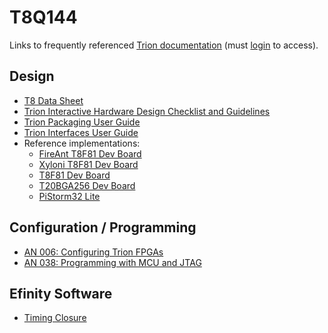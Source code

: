 # T8Q144

Links to frequently referenced [Trion documentation](https://www.efinixinc.com/support/docs.php?p=t) (must [login](https://www.efinixinc.com/support/login.php) to access).

## Design

* [T8 Data Sheet](https://www.efinixinc.com/docs/trion8-ds-v4.5.pdf)
* [Trion Interactive Hardware Design Checklist and Guidelines](https://www.efinixinc.com/support/design-guide.php)
* [Trion Packaging User Guide](https://www.efinixinc.com/docs/trion-packaging-ug-v4.5.pdf)
* [Trion Interfaces User Guide](https://www.efinixinc.com/docs/trion-interfaces-ug-v8.0.pdf)
* Reference implementations:
  * [FireAnt T8F81 Dev Board](https://github.com/jungle-elec/FireAnt/blob/master/FireAnt_Schematic.pdf)
  * [Xyloni T8F81 Dev Board](https://github.com/Efinix-Inc/xyloni/blob/master/docs/Schematic%20Prints.PDF)
  * [T8F81 Dev Board](https://www.efinixinc.com/docs/t8f81-dev-board-schematics-v1.1.pdf)
  * [T20BGA256 Dev Board](https://www.efinixinc.com/docs/t20bga256-dev-board-schematics-v3.0.pdf)
  * [PiStorm32 Lite](https://github.com/PiStorm/pistorm32-lite-hardware/blob/main/PDF/ps32_lite_rev_a_public_schematic.pdf)

## Configuration / Programming

* [AN 006: Configuring Trion FPGAs](https://www.efinixinc.com/docs/an006-configuring-trion-fpgas-v5.4.pdf)
* [AN 038: Programming with MCU and JTAG](https://www.efinixinc.com/docs/an038-programming-with-mcu-and-jtag-v1.0.pdf)

## Efinity Software

* [Timing Closure](https://www.efinixinc.com/docs/efinity-timing-closure-v3.0.pdf)
